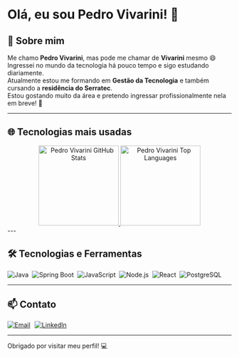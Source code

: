 # Olá, eu sou Pedro Vivarini! 👋

## 🚀 Sobre mim

Me chamo **Pedro Vivarini**, mas pode me chamar de **Vivarini** mesmo 😄  
Ingressei no mundo da tecnologia há pouco tempo e sigo estudando diariamente.  
Atualmente estou me formando em **Gestão da Tecnologia** e também cursando a **residência do Serratec**.  
Estou gostando muito da área e pretendo ingressar profissionalmente nela em breve! 🚀

---

## 🌐 Tecnologias mais usadas


  <div align="center">
  <a href="https://github.com/PedroVivarini">
    <img 
      height="180em" 
      src="https://github-readme-stats.vercel.app/api?username=PedroVivarini&show_icons=true&theme=radical&include_all_commits=true&count_private=true&hide_border=true" 
      alt="Pedro Vivarini GitHub Stats"
    />
    <img 
      height="180em" 
      src="https://github-readme-stats.vercel.app/api/top-langs/?username=PedroVivarini&layout=compact&langs_count=8&theme=radical&hide_border=true" 
      alt="Pedro Vivarini Top Languages"
    />
  </a>
</div>
---

## 🛠️ Tecnologias e Ferramentas

<div style="display: flex; flex-wrap: wrap; gap: 8px; align-items: center;">
  <img src="https://img.shields.io/badge/Java-ED8B00?style=for-the-badge&logo=java&logoColor=white" alt="Java"/>
  <img src="https://img.shields.io/badge/Spring%20Boot-6DB33F?style=for-the-badge&logo=spring-boot&logoColor=white" alt="Spring Boot"/>
  <img src="https://img.shields.io/badge/JavaScript-323330?style=for-the-badge&logo=javascript&logoColor=F7DF1E" alt="JavaScript"/>
  <img src="https://img.shields.io/badge/Node.js-43853D?style=for-the-badge&logo=node.js&logoColor=white" alt="Node.js"/>
  <img src="https://img.shields.io/badge/React-20232A?style=for-the-badge&logo=react&logoColor=61DAFB" alt="React"/>
  <img src="https://img.shields.io/badge/PostgreSQL-316192?style=for-the-badge&logo=postgresql&logoColor=white" alt="PostgreSQL"/>
</div>

---

## 📫 Contato

<div style="display: flex; align-items: center; gap: 10px;">
  <a href="mailto:pedrohenriquevivarini@gmail.com">
    <img src="https://img.shields.io/badge/Email-D14836?style=for-the-badge&logo=gmail&logoColor=white" alt="Email"/>
  </a>
  <a href="https://www.linkedin.com/in/pedrovivarini">
    <img src="https://img.shields.io/badge/LinkedIn-0077B5?style=for-the-badge&logo=linkedin&logoColor=white" alt="LinkedIn"/>
  </a>
</div>

---

Obrigado por visitar meu perfil! 💻
